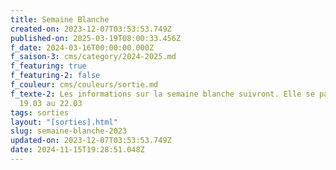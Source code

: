 ```yaml
---
title: Semaine Blanche
created-on: 2023-12-07T03:53:53.749Z
published-on: 2025-03-19T08:00:33.456Z
f_date: 2024-03-16T00:00:00.000Z
f_saison-3: cms/category/2024-2025.md
f_featuring: true
f_featuring-2: false
f_couleur: cms/couleurs/sortie.md
f_texte-2: Les informations sur la semaine blanche suivront. Elle se passera du
  19.03 au 22.03
tags: sorties
layout: "[sorties].html"
slug: semaine-blanche-2023
updated-on: 2023-12-07T03:53:53.749Z
date: 2024-11-15T19:28:51.048Z
---
```

